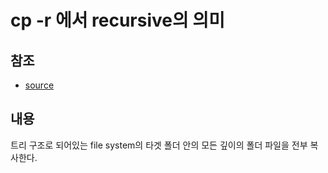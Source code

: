# cp -r 에서 recursive의 의미

## 참조

- [source](https://ubuntuforums.org/showthread.php?t=1359331)

## 내용

트리 구조로 되어있는 file system의 타겟 폴더 안의 모든 깊이의 폴더 파일을 전부 복사한다.
